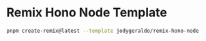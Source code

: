 # Remix Hono Node Template

```sh
pnpm create-remix@latest --template jodygeraldo/remix-hono-node
```
